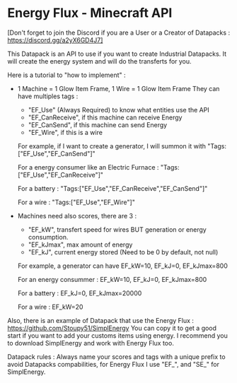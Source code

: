 # Energy Flux - Minecraft API
[Don't forget to join the Discord if you are a User or a Creator of Datapacks : https://discord.gg/a2yX6GD4J7]

This Datapack is an API to use if you want to create Industrial Datapacks.
It will create the energy system and will do the transferts for you.

Here is a tutorial to "how to implement" :
- 1 Machine = 1 Glow Item Frame, 1 Wire = 1 Glow Item Frame
  They can have multiples tags :
  - "EF_Use" (Always Required) to know what entities use the API
  - "EF_CanReceive", if this machine can receive Energy
  - "EF_CanSend", if this machine can send Energy
  - "EF_Wire", if this is a wire
 
  For example, if I want to create a generator, I will summon it with "Tags:["EF_Use","EF_CanSend"]"
 
  For a energy consumer like an Electric Furnace : "Tags:["EF_Use","EF_CanReceive"]"
 
  For a battery : "Tags:["EF_Use","EF_CanReceive","EF_CanSend"]"
 
  For a wire : "Tags:["EF_Use","EF_Wire"]"
- Machines need also scores, there are 3 :
  - "EF_kW", transfert speed for wires BUT generation or energy consumption.
  - "EF_kJmax", max amount of energy
  - "EF_kJ", current energy stored (Need to be 0 by default, not null)
 
  For example, a generator can have EF_kW=10, EF_kJ=0, EF_kJmax=800
 
  For an energy consummer : EF_kW=10, EF_kJ=0, EF_kJmax=800
 
  For a battery : EF_kJ=0, EF_kJmax=20000
 
  For a wire : EF_kW=20


Also, there is an example of Datapack that use the Energy Flux : https://github.com/Stoupy51/SimplEnergy
You can copy it to get a good start if you want to add your customs items using energy.
I recommend you to download SimplEnergy and work with Energy Flux too.

Datapack rules :
Always name your scores and tags with a unique prefix to avoid Datapacks compabilities,
for Energy Flux I use "EF_", and "SE_" for SimplEnergy.
